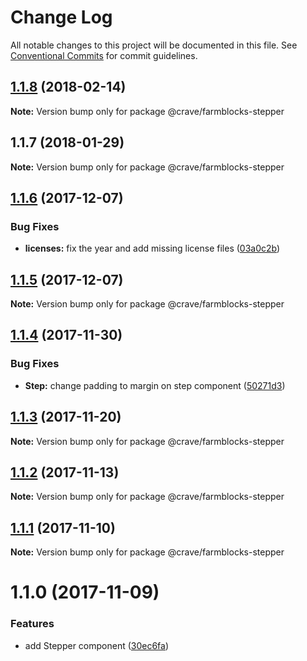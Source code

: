 # Change Log

All notable changes to this project will be documented in this file.
See [Conventional Commits](https://conventionalcommits.org) for commit guidelines.

<a name="1.1.8"></a>
## [1.1.8](https://github.com/CraveFood/farmblocks/compare/@crave/farmblocks-stepper@1.1.7...@crave/farmblocks-stepper@1.1.8) (2018-02-14)




**Note:** Version bump only for package @crave/farmblocks-stepper

<a name="1.1.7"></a>
## 1.1.7 (2018-01-29)




**Note:** Version bump only for package @crave/farmblocks-stepper

<a name="1.1.6"></a>
## [1.1.6](https://github.com/CraveFood/farmblocks/compare/@crave/farmblocks-stepper@1.1.5...@crave/farmblocks-stepper@1.1.6) (2017-12-07)


### Bug Fixes

* **licenses:** fix the year and add missing license files ([03a0c2b](https://github.com/CraveFood/farmblocks/commit/03a0c2b))




<a name="1.1.5"></a>
## [1.1.5](https://github.com/CraveFood/farmblocks/compare/@crave/farmblocks-stepper@1.1.4...@crave/farmblocks-stepper@1.1.5) (2017-12-07)




**Note:** Version bump only for package @crave/farmblocks-stepper

<a name="1.1.4"></a>
## [1.1.4](https://github.com/CraveFood/farmblocks/compare/@crave/farmblocks-stepper@1.1.3...@crave/farmblocks-stepper@1.1.4) (2017-11-30)


### Bug Fixes

* **Step:** change padding to margin on step component ([50271d3](https://github.com/CraveFood/farmblocks/commit/50271d3))




<a name="1.1.3"></a>
## [1.1.3](https://github.com/CraveFood/farmblocks/compare/@crave/farmblocks-stepper@1.1.2...@crave/farmblocks-stepper@1.1.3) (2017-11-20)




**Note:** Version bump only for package @crave/farmblocks-stepper

<a name="1.1.2"></a>
## [1.1.2](https://github.com/CraveFood/farmblocks/compare/@crave/farmblocks-stepper@1.1.1...@crave/farmblocks-stepper@1.1.2) (2017-11-13)




**Note:** Version bump only for package @crave/farmblocks-stepper

<a name="1.1.1"></a>
## [1.1.1](https://github.com/CraveFood/farmblocks/compare/@crave/farmblocks-stepper@1.1.0...@crave/farmblocks-stepper@1.1.1) (2017-11-10)




**Note:** Version bump only for package @crave/farmblocks-stepper

<a name="1.1.0"></a>
# 1.1.0 (2017-11-09)


### Features

* add Stepper component ([30ec6fa](https://github.com/CraveFood/farmblocks/commit/30ec6fa))
